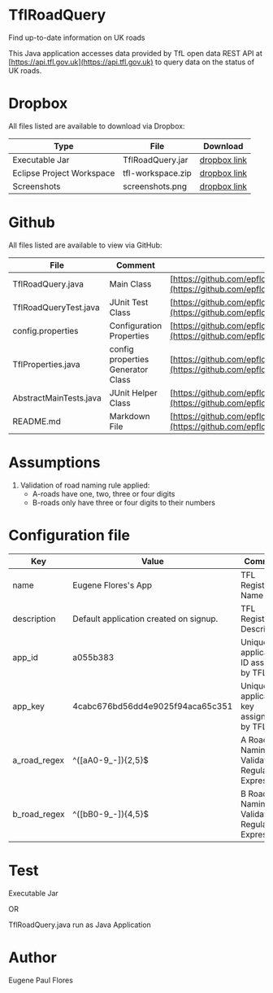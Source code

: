 # TflRoadQuery
Find up-to-date information on UK roads

This Java application accesses data provided by TfL  open data REST API at [https://api.tfl.gov.uk](https://api.tfl.gov.uk) to query data on the status of UK roads.

# Dropbox

All files listed are available to download via Dropbox:

|       Type         |File                          |Download                         |
|----------------|-------------------------------|-----------------------------|
|Executable Jar|TflRoadQuery.jar            |[dropbox link](https://www.dropbox.com/s/y9zkyqgg88tyuol/TflRoadQuery.jar?dl=0)            |
|Eclipse Project Workspace          |tfl-workspace.zip            |[dropbox link](https://www.dropbox.com/s/sp648mclfxywbco/tfl-workspace.zip?dl=0)            |
|Screenshots | screenshots.png | [dropbox link](https://www.dropbox.com/s/86fbio5n2oz54z9/screenshots.PNG?dl=0)


# Github

All files listed are available to view via GitHub: 

|       File         |Comment                          |Download                         |
|----------------|-------------------------------|-----------------------------|
|TflRoadQuery.java|Main Class            |[https://github.com/epflores/TflRoadQuery/blob/master/TflRoadQuery.java](https://github.com/epflores/TflRoadQuery/blob/master/TflRoadQuery.java)            |
|TflRoadQueryTest.java          |JUnit Test Class            |[https://github.com/epflores/TflRoadQuery/blob/master/TflRoadQueryTest.java](https://github.com/epflores/TflRoadQuery/blob/master/TflRoadQueryTest.java)            |
|config.properties          |Configuration Properties|[https://github.com/epflores/TflRoadQuery/blob/master/config.properties](https://github.com/epflores/TflRoadQuery/blob/master/config.properties)|
|TflProperties.java | config properties Generator Class | [https://github.com/epflores/TflRoadQuery/blob/master/TflProperties.java](https://github.com/epflores/TflRoadQuery/blob/master/TflProperties.java)
|AbstractMainTests.java | JUnit Helper Class | [https://github.com/epflores/TflRoadQuery/blob/master/AbstractMainTests.java](https://github.com/epflores/TflRoadQuery/blob/master/AbstractMainTests.java) |
|README.md | Markdown File | [https://github.com/epflores/TflRoadQuery/edit/master/README.md](https://github.com/epflores/TflRoadQuery/edit/master/README.md) |



# Assumptions

1. Validation of road naming rule applied:
	* A-roads have one, two, three or four digits
	* B-roads only have three or four digits to their numbers

# Configuration file

|       Key         |Value                          |Comment                         |
|----------------|-------------------------------|-----------------------------|
|name|Eugene Flores's App            |TFL Registration Name            |
|description          |Default application created on signup.            |TFL Registration Description            |
|app_id | a055b383 | Unique application ID assigned by TFL
|app_key | 4cabc676bd56dd4e9025f94aca65c351 | Unique application key assigned by TFL
|a_road_regex | ^([aA0-9_-]){2,5}$ | A Road Naming Validation Regular Expression)
|b_road_regex | ^([bB0-9_-]){4,5}$ | B Road Naming Validation Regular Expression)




# Test

Executable Jar

OR

TflRoadQuery.java run as Java Application

# Author
Eugene Paul Flores

